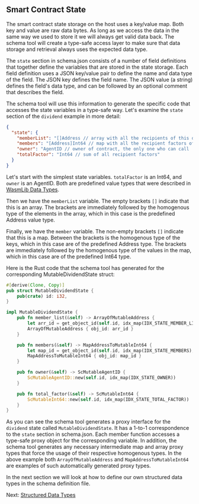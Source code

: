 ## Smart Contract State

The smart contract state storage on the host uses a key/value map. Both key and value are
raw data bytes. As long as we access the data in the same way we used to store it we will
always get valid data back. The schema tool will create a type-safe access layer to make
sure that data storage and retrieval always uses the expected data type.

The `state` section in schema.json consists of a number of field definitions that together
define the variables that are stored in the state storage. Each field definition uses a
JSON key/value pair to define the name and data type of the field. The JSON key defines
the field name. The JSON value (a string)
defines the field's data type, and can be followed by an optional comment that describes
the field.

The schema tool will use this information to generate the specific code that accesses the
state variables in a type-safe way. Let's examine the `state` section of the `dividend`
example in more detail:

```json
{
  "state": {
    "memberList": "[]Address // array with all the recipients of this dividend",
    "members": "[Address]Int64 // map with all the recipient factors of this dividend",
    "owner": "AgentID // owner of contract, the only one who can call 'member' func",
    "totalFactor": "Int64 // sum of all recipient factors"
  }
}
```

Let's start with the simplest state variables. `totalFactor` is an Int64, and `owner` is
an AgentID. Both are predefined value types that were described
in [WasmLib Data Types](types.md).

Then we have the `memberList` variable. The empty brackets `[]` indicate that this is an
array. The brackets are immediately followed by the homogenous type of the elements in the
array, which in this case is the predefined Address value type.

Finally, we have the `member` variable. The non-empty brackets `[]` indicate that this is
a map. Between the brackets is the homogenous type of the keys, which in this case are of
the predefined Address type. The brackets are immediately followed by the homogenous type
of the values in the map, which in this case are of the predefined Int64 type.

Here is the Rust code that the schema tool has generated for the corresponding
MutableDividendState struct:

```rust
#[derive(Clone, Copy)]
pub struct MutableDividendState {
    pub(crate) id: i32,
}

impl MutableDividendState {
    pub fn member_list(&self) -> ArrayOfMutableAddress {
        let arr_id = get_object_id(self.id, idx_map(IDX_STATE_MEMBER_LIST), TYPE_ARRAY | TYPE_ADDRESS);
        ArrayOfMutableAddress { obj_id: arr_id }
    }

    pub fn members(&self) -> MapAddressToMutableInt64 {
        let map_id = get_object_id(self.id, idx_map(IDX_STATE_MEMBERS), TYPE_MAP);
        MapAddressToMutableInt64 { obj_id: map_id }
    }

    pub fn owner(&self) -> ScMutableAgentID {
        ScMutableAgentID::new(self.id, idx_map(IDX_STATE_OWNER))
    }

    pub fn total_factor(&self) -> ScMutableInt64 {
        ScMutableInt64::new(self.id, idx_map(IDX_STATE_TOTAL_FACTOR))
    }
}
```

As you can see the schema tool generates a proxy interface for the `dividend` state
called `MutableDividendState`. It has a 1-to-1 correspondence to the `state` section in
schema.json. Each member function accesses a type-safe proxy object for the corresponding
variable. In addition, the schema tool generates any necessary intermediate map and array
proxy types that force the usage of their respective homogenous types. In the above
example both `ArrayOfMutableAddress` and `MapAddressToMutableInt64`
are examples of such automatically generated proxy types.

In the next section we will look at how to define our own structured data types in the
schema definition file.

Next: [Structured Data Types](structs.md)
